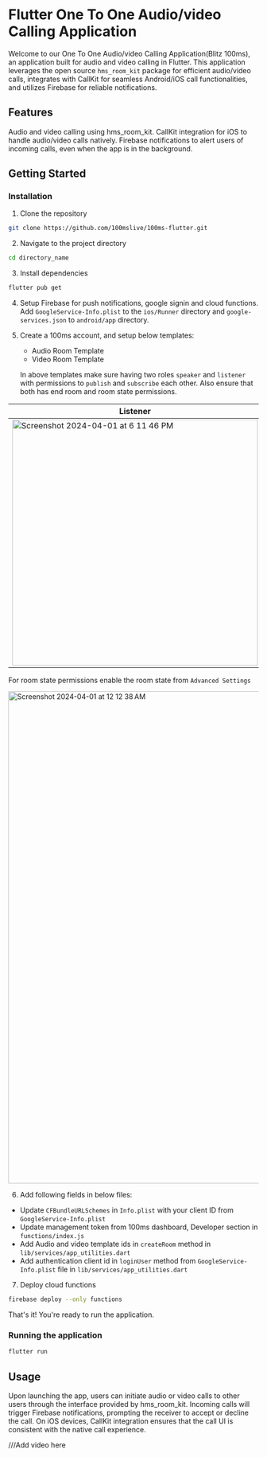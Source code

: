 # Flutter One To One Audio/video Calling Application

Welcome to our One To One Audio/video Calling Application(Blitz 100ms), an application built for audio and video calling in Flutter. This application leverages the open source `hms_room_kit` package for efficient audio/video calls, integrates with CallKit for seamless Android/iOS call functionalities, and utilizes Firebase for reliable notifications.

## Features
Audio and video calling using hms_room_kit.
CallKit integration for iOS to handle audio/video calls natively.
Firebase notifications to alert users of incoming calls, even when the app is in the background.

## Getting Started

### Installation

1. Clone the repository

```bash
git clone https://github.com/100mslive/100ms-flutter.git
```

2. Navigate to the project directory

```bash
cd directory_name
```

3. Install dependencies

```bash
flutter pub get
```

4. Setup Firebase for push notifications, google signin and cloud functions. Add `GoogleService-Info.plist` to the `ios/Runner` directory and `google-services.json` to `android/app` directory.

5. Create a 100ms account, and setup below templates:

    - Audio Room Template 
    - Video Room Template

    In above templates make sure having two roles `speaker` and `listener` with permissions to `publish` and `subscribe` each other. Also ensure that both has end room and room state permissions.

| Listener | Speaker |
|----------|---------|
|  <img width="494" alt="Screenshot 2024-04-01 at 6 11 46 PM" src="https://github.com/100mslive/100ms-flutter/assets/93931528/c3cfaa68-1872-44a5-91fe-37af8a7232ca"> | <img width="494" alt="Screenshot 2024-04-01 at 6 12 03 PM" src="https://github.com/100mslive/100ms-flutter/assets/93931528/90f24e52-a83c-488f-b753-9bc9bc47ba0f"> |

For room state permissions enable the room state from `Advanced Settings`


<img width="989" alt="Screenshot 2024-04-01 at 12 12 38 AM" src="https://github.com/100mslive/100ms-flutter/assets/93931528/cde6f46e-bc5b-4c06-bc08-edc461871b04">


6. Add following fields in below files:

  - Update `CFBundleURLSchemes` in `Info.plist` with your client ID from `GoogleService-Info.plist`
  - Update management token from 100ms dashboard, Developer section in `functions/index.js`
  - Add Audio and video template ids in `createRoom` method in `lib/services/app_utilities.dart`
  - Add authentication client id in `loginUser` method from `GoogleService-Info.plist` file in `lib/services/app_utilities.dart`

7. Deploy cloud functions

```bash
firebase deploy --only functions
```

That's it! You're ready to run the application.

### Running the application

```bash
flutter run
```

## Usage

Upon launching the app, users can initiate audio or video calls to other users through the interface provided by hms_room_kit. Incoming calls will trigger Firebase notifications, prompting the receiver to accept or decline the call. On iOS devices, CallKit integration ensures that the call UI is consistent with the native call experience.

///Add video here

